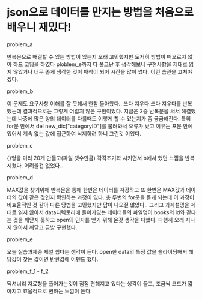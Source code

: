 # json으로 데이터를 만지는 방법을 처음으로 배우니 재밌다!

problem_a

반복문으로 해결할 수 있는 방법이 있는지 오래 고민했지만 도저히 방법이 떠오르지 않아
하드 코딩을 하였다 ploblem_e까지 다 풀고난 후 생각해보니 구현사항을 제대로 읽지 않았거나
너무 좁게 생각한 것이 패착이 되어 시간을 많이 썼다. 이런 습관을 고쳐야겠다.



problem_b

이 문제도 요구사항 이해를 잘 못해서 한참 돌아왔다.. 쓰다 지우다 쓰다 지우다를 반복했는데
결과적으로는 그렇게 어렵지 않은 구현이었다. 지금은 2중 반복문을 써서 해결했는데
나중에 많은 양의 데이터를 다룰때도 이렇게 할 수 있는지가 좀 궁금해진다.
특히 for문 안에서 del new_dic["categoryID"]를 불러와서 오류가 났고 이유는 
포문 안에 있어서 계속 없는 값에 접근하여 삭제하려 하니 그런것 이었다.



problem_c

{}형을 미리 20개 만들고(파일 갯수만큼) 각각초기화 시키면서 b에서 했던 느낌을 반복 시켰다.
어려울건 없었다..



problem_d

MAX값을 찾기위해 반복문을 통해 한번은 데이터를 저장하고 또 한번은 MAX값과 데이터의 값이 같은 값인지 확인하는 과정이 있다. 총 두번의 for문을 돌게 되는데 이 과정이 비효율적인 것 같아 다른 당법을 고민했지만 답이 나오질 않았다.. 
그리고 과제설명을 제대로 읽지 않아서 data디렉토리에 들어가있는 데이터들의 파일명이 books의 id와 같다는 것을 깨닫지 못하고 open의 인자를 얻기 위해 온갖 생각을 다했다.
다행히 오래 지나지 않아서 깨닫고 금방 구현했다.



problem_e

오늘 실습과제중 제일 쉽다는 생각이 든다. open한 data의 특정 값을 슬라이딩해서 해당값이 찾는 값이면 반환값에 어펜드 했다.






problem_f_1 - f_2

딕셔너리 자료형을 풀어가는것이 점점 편해지고 있다는 생각이 들고, 조금씩 코드가 짧아지고 효율적으로 변하는 느낌이 든다.


